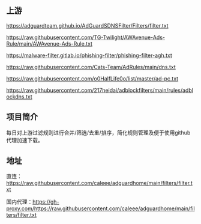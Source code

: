 ## 上游

https://adguardteam.github.io/AdGuardSDNSFilter/Filters/filter.txt

https://raw.githubusercontent.com/TG-Twilight/AWAvenue-Ads-Rule/main/AWAvenue-Ads-Rule.txt

https://malware-filter.gitlab.io/phishing-filter/phishing-filter-agh.txt

https://raw.githubusercontent.com/Cats-Team/AdRules/main/dns.txt

https://raw.githubusercontent.com/o0HalfLife0o/list/master/ad-pc.txt

https://raw.githubusercontent.com/217heidai/adblockfilters/main/rules/adblockdns.txt

## 项目简介

每日对上游过滤规则进行合并/筛选/去重/排序，简化规则管理及便于使用github代理加速下载。

## 地址

直连：https://raw.githubusercontent.com/caleee/adguardhome/main/filters/filter.txt

国内代理：https://gh-proxy.com/https://raw.githubusercontent.com/caleee/adguardhome/main/filters/filter.txt

